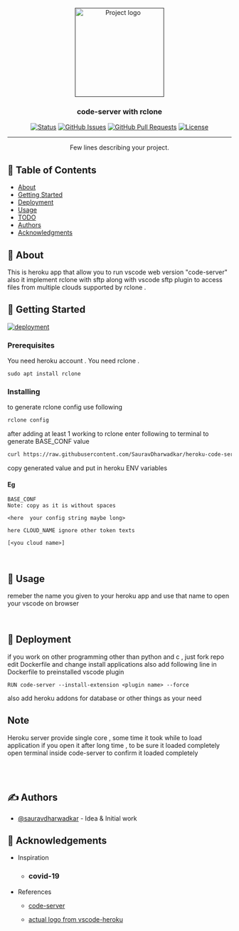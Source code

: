 <p align="center">
  <a href="" rel="noopener">
 <img width=200px height=200px src="https://raw.githubusercontent.com/ivangabriele/vscode-heroku/master/res/icon.png" alt="Project logo"></a>
</p>

<h3 align="center">code-server with rclone</h3>

<div align="center">

[![Status](https://img.shields.io/badge/status-active-success.svg)]()
[![GitHub Issues](https://img.shields.io/github/issues/SauravDharwadkar/heroku-code-server.svg)](https://github.com/SauravDharwadkar/heroku-code-server/issues)
[![GitHub Pull Requests](https://img.shields.io/github/issues-pr/SauravDharwadkar/heroku-code-server.svg)](https://github.com/SauravDharwadkar/heroku-code-server/pulls)
[![License](https://img.shields.io/badge/license-Apache%202.0-blue.svg)](/LICENSE)

</div>

---

<p align="center"> Few lines describing your project.
    <br> 
</p>

## 📝 Table of Contents

- [About](#about)
- [Getting Started](#getting_started)
- [Deployment](#deployment)
- [Usage](#usage)
- [TODO](https://github.com/SauravDharwadkar/heroku-code-server/blob/master/TODO.md)
- [Authors](#authors)
- [Acknowledgments](#acknowledgement)

## 🧐 About <a name = "about"></a>

This is heroku app that allow you to run vscode web version "code-server" also it implement rclone with sftp along with vscode sftp plugin to access files from multiple clouds supported by rclone .

## 🏁 Getting Started <a name = "getting_started"></a>

[![deployment](https://www.herokucdn.com/deploy/button.svg)](https://heroku.com/deploy)
<br/>
[](#deployment)

### Prerequisites

You need heroku account .
You need rclone .

```
sudo apt install rclone
```

### Installing

to generate rclone config use following

```bash
rclone config
```

after adding at least 1 working to rclone enter following to terminal to generate BASE_CONF value 

```bash
curl https://raw.githubusercontent.com/SauravDharwadkar/heroku-code-server/master/rclone_conf.sh | bash 
```

copy generated value and put in heroku ENV variables

#### Eg

```
BASE_CONF
Note: copy as it is without spaces 

<here  your config string maybe long>

here CLOUD_NAME ignore other token texts 

[<you cloud name>]
```

<br>

## 🎈 Usage <a name="usage"></a>

remeber the name you given to your heroku app and use that name to open your vscode on browser

<br> 

## 🚀 Deployment <a name = "deployment"></a>

if you work on other programming other than python and c , just fork repo edit Dockerfile and change install applications also add following line in Dockerfile to preinstalled vscode plugin 
```
RUN code-server --install-extension <plugin name> --force
```

also add heroku addons for database or other things as your need

## Note 
Heroku server provide single core , some time it took while to load application if you open it after long time , to be sure it loaded completely open terminal inside code-server to confirm it loaded completely

<br/>
<br/>

## ✍️ Authors <a name = "authors"></a>

- [@sauravdharwadkar](https://github.com/sauravdharwadkar) - Idea & Initial work



## 🎉 Acknowledgements <a name = "acknowledgement"></a>

- Inspiration 
    - ### covid-19

- References

  - [code-server](https://github.com/cdr/code-server)

   - [actual logo from vscode-heroku ](https://github.com/ivangabriele/vscode-heroku)
